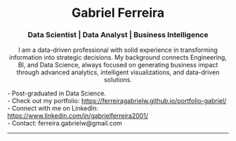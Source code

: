 <h1 align="center">Gabriel Ferreira</h1>

<h3 align="center">Data Scientist | Data Analyst | Business Intelligence</h3>

<p align="center">
I am a data-driven professional with solid experience in transforming information into strategic decisions. My background connects Engineering, BI, and Data Science, always focused on generating business impact through advanced analytics, intelligent visualizations, and data-driven solutions.
</p>

<p align="left">
-  Post-graduated in Data Science.<br>
- Check out my portfolio: <a href="https://ferreiragabrielw.github.io/portfolio-gabriel/">https://ferreiragabrielw.github.io/portfolio-gabriel/</a><br>
- Connect with me on LinkedIn: <a href="https://www.linkedin.com/in/gabrielferreira2001/">https://www.linkedin.com/in/gabrielferreira2001/</a><br>
- Contact: ferreira.gabrielw@gmail.com
</p>

---


